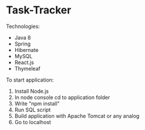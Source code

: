 # Task-Tracker

Technologies:
* Java 8
* Spring
* Hibernate
* MySQL
* React.js
* Thymeleaf

To start application:
1. Install Node.js
2. In node console cd to application folder
3. Write "npm install"
4. Run SQL script
5. Build application with Apache Tomcat or any analog
6. Go to localhost
